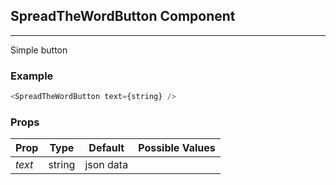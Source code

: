 ## SpreadTheWordButton Component
___

Simple button

### Example
```js
<SpreadTheWordButton text={string} />
```

### Props
|Prop       | Type      | Default     | Possible Values
|-----------|-----------|-------------|-----------------------
|*text*     | string    | json data   | 
